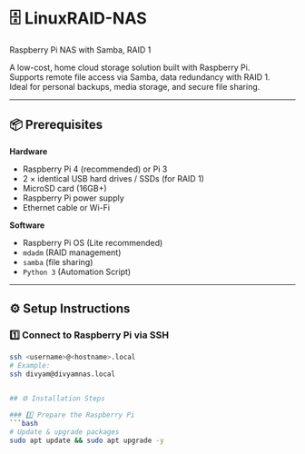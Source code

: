 # 🗄️ LinuxRAID-NAS  
Raspberry Pi NAS with Samba, RAID 1

A low-cost, home cloud storage solution built with Raspberry Pi.  
Supports remote file access via Samba, data redundancy with RAID 1.  
Ideal for personal backups, media storage, and secure file sharing.

---

## 📦 Prerequisites

**Hardware**
- Raspberry Pi 4 (recommended) or Pi 3  
- 2 × identical USB hard drives / SSDs (for RAID 1)  
- MicroSD card (16GB+)  
- Raspberry Pi power supply  
- Ethernet cable or Wi-Fi

**Software**
- Raspberry Pi OS (Lite recommended)  
- `mdadm` (RAID management)  
- `samba` (file sharing)  
- `Python 3` (Automation Script) 

---

## ⚙️ Setup Instructions

### 1️⃣ Connect to Raspberry Pi via SSH
```bash
ssh <username>@<hostname>.local
# Example:
ssh divyam@divyamnas.local


## ⚙️ Installation Steps

### 1️⃣ Prepare the Raspberry Pi
```bash
# Update & upgrade packages
sudo apt update && sudo apt upgrade -y
